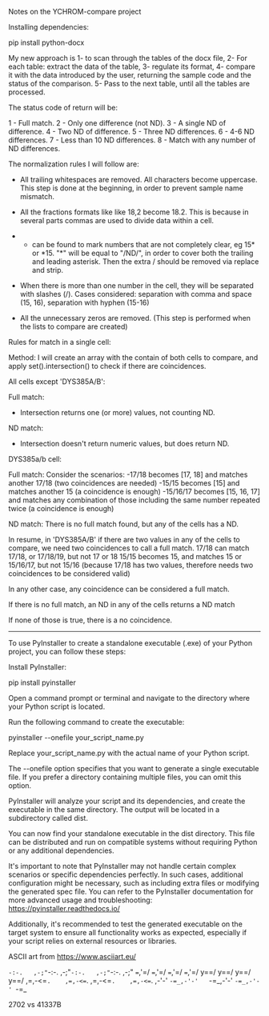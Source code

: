 Notes on the YCHROM-compare project

Installing dependencies:

pip install python-docx

My new approach is
1- to scan through the tables of the docx file,
2- For each table: extract the data of the table,
3- regulate its format,
4- compare it with the data introduced by the user, returning the sample code and the status of the comparison.
5- Pass to the next table, until all the tables are processed.

The status code of return will be:

1 - Full match.
2 - Only one difference (not ND).
3 - A single ND of difference.
4 - Two ND of difference.
5 - Three ND differences.
6 - 4-6 ND differences.
7 - Less than 10 ND differences.
8 - Match with any number of ND differences.

The normalization rules I will follow are:

- All trailing whitespaces are removed. All characters become uppercase.
  This step is done at the beginning, in order to prevent sample name mismatch.

- All the fractions formats like like 18,2 become 18.2. This is because in several parts commas are used to divide data within a cell.

- - can be found to mark numbers that are not completely clear, eg 15* or \*15. "*" will be equal to "/ND/", in order to cover both the trailing and leading asterisk. Then the extra / should be removed via replace and strip.

- When there is more than one number in the cell, they will be separated with slashes (/). Cases considered: separation with comma and space (15, 16), separation with hyphen (15-16)

- All the unnecessary zeros are removed. (This step is performed when the lists to compare are created)

Rules for match in a single cell:

Method: I will create an array with the contain of both cells to compare, and apply set().intersection() to check if there are coincidences.

All cells except 'DYS385A/B':

Full match:

- Intersection returns one (or more) values, not counting ND.

ND match:

- Intersection doesn't return numeric values, but does return ND.

DYS385a/b cell:

Full match:
Consider the scenarios:
-17/18 becomes [17, 18] and matches another 17/18 (two coincidences are needed)
-15/15 becomes [15] and matches another 15 (a coincidence is enough)
-15/16/17 becomes [15, 16, 17] and matches any combination of those including the same number repeated twice (a coincidence is enough)

ND match:
There is no full match found, but any of the cells has a ND.

In resume, in 'DYS385A/B' if there are two values in any of the cells to compare, we need two coincidences to call a full match.
17/18 can match 17/18, or 17/18/19, but not 17 or 18
15/15 becomes 15, and matches 15 or 15/16/17, but not 15/16 (because 17/18 has two values, therefore needs two coincidences to be considered valid)

In any other case, any coincidence can be considered a full match.

If there is no full match, an ND in any of the cells returns a ND match

If none of those is true, there is a no coincidence.

------------------------------------------------

To use PyInstaller to create a standalone executable (.exe) of your Python project, you can follow these steps:

Install PyInstaller:

  pip install pyinstaller

Open a command prompt or terminal and navigate to the directory where your Python script is located.

Run the following command to create the executable:

  pyinstaller --onefile your_script_name.py

Replace your_script_name.py with the actual name of your Python script.

The --onefile option specifies that you want to generate a single executable file. If you prefer a directory containing multiple files, you can omit this option.

PyInstaller will analyze your script and its dependencies, and create the executable in the same directory. The output will be located in a subdirectory called dist.

You can now find your standalone executable in the dist directory. This file can be distributed and run on compatible systems without requiring Python or any additional dependencies.

It's important to note that PyInstaller may not handle certain complex scenarios or specific dependencies perfectly. In such cases, additional configuration might be necessary, such as including extra files or modifying the generated spec file. You can refer to the PyInstaller documentation for more advanced usage and troubleshooting: https://pyinstaller.readthedocs.io/

Additionally, it's recommended to test the generated executable on the target system to ensure all functionality works as expected, especially if your script relies on external resources or libraries.


ASCII art from https://www.asciiart.eu/

`-:-.   ,-;"`-:-. ,-;"`-:-.   ,-;"`-:-. ,-;"
`=`,'=/ `=`,'=/ `=`,'=/ `=`,'=/
y==/ y==/ y==/ y==/
,=,-<=`.    ,=,-<=`. ,=,-<=`.    ,=,-<=`.
,-'-' `-=_,-'-'   `-=_,-'-' `-=_,-'-' `-=\_

2702 vs 41337B


